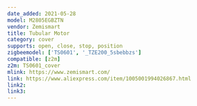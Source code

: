 ```yaml
---
date_added: 2021-05-28
model: M2805EGBZTN
vendor: Zemismart
title: Tubular Motor
category: cover
supports: open, close, stop, position
zigbeemodel: ['TS0601', '_TZE200_5sbebbzs']
compatible: [z2m]
z2m: TS0601_cover
mlink: https://www.zemismart.com/
link: https://www.aliexpress.com/item/1005001994026867.html
link2: 
link3: 
---
```

